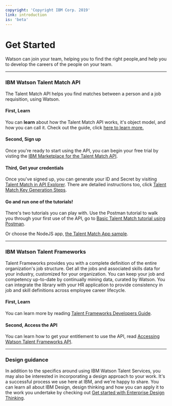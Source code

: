 ```yaml
---
copyright: 'Copyright IBM Corp. 2019'
link: introduction
is: 'beta'
---
```


# Get Started

Watson can join your team, helping you to find the right people,and help you to develop the careers of the people on your team.

---

### IBM Watson Talent Match API

The Talent Match API helps you find matches between a person and a job requisition, using Watson. 

#### First, Learn

You can **learn** about how the Talent Match API works, it's object model, and how you can call it.
Check out the guide, click 
[here to learn more.](https://github.com/watson-talent-services/developer-documents/blob/master/developer-guide/v1-talent-match.md)

#### Second, Sign up

Once you're ready to start using the API, you can begin your free trial by visting the [IBM Marketplace for the Talent Match API](https://www.ibm.com/us-en/marketplace/watson-talent-match/details). 

#### Third, Get your credentials

Once you've signed up, you can generate your ID and Secret by visiting [Talent Match in API Explorer](https://developer.ibm.com/api/view/watsontalent-prod:watson-talent-match:title-Watson_Talent_Match). There are detailed instructions too, click [Talent Match Key Generation Steps](https://github.com/watson-talent-services/developer-documents/blob/master/developer-guide/v1-trial-reg-guide.md).

#### Go and run one of the tutorials!

There's two tutorials you can play with. Use the Postman tutorial to walk you through your first use of the API, go to [Basic Talent Match tutorial using Postman](https://github.com/watson-talent-services/developer-documents/blob/master/tutorials/basic-talent-matching.md).

Or choose the NodeJS app, [the Talent Match App sample](https://github.com/watson-talent-services/developer-documents/blob/master/tutorials/talent-match-app.md).

---

### IBM Watson Talent Frameworks

Talent Frameworks provides you with a complete definition of the entire organization's job structure. Get all the jobs and associated skills data for your industry, customized for your organization. You can keep your job and competency up-to-date by continually mining data, curated by Watson. You can integrate the library with your HR application to provide consistency in job and skill definitions across employee career lifecycle.

#### First, Learn

You can learn more by reading [Talent Frameworks Developers Guide](https://github.com/watson-talent-services/developer-documents/blob/master/developer-guide/v1-talent-frameworks-guide.md).

#### Second, Access the API

You can learn how to get your entitlement to use the API, read [Accessing Watson Talent Frameworks API](https://github.com/watson-talent-services/developer-documents/blob/master/developer-guide/v1-accessing-wtfp-api.md).

---

### Design guidance

In addition to the specifics around using IBM Watson Talent Services, you may also be interested in incorporating a 
design approach to your work. It's a successful process we use here at IBM, and we're happy to share. You can learn all about IBM Design, design thinking and how you can apply it to the work you undertake by checking out 
[Get started with Enterprise Design Thinking](https://www.ibm.com/cloud/garage/content/think/practice_design_thinking/).
